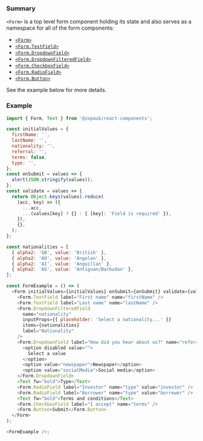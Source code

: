 ### Summary

`<Form>` is a top level form component holding its state and also serves as a namespace for all of the form components:

- [`<Form>`](#/Components/Organisms/Form/Form)
- [`<Form.TextField>`](#/Components/Organisms/Form/FormTextField)
- [`<Form.DropdownField>`](#/Components/Organisms/Form/FormDropdownField)
- [`<Form.DropdownFilteredField>`](#/Components/Organisms/Form/FormDropdownFilteredField)
- [`<Form.CheckboxField>`](#/Components/Organisms/Form/FormCheckboxField)
- [`<Form.RadioField>`](#/Components/Organisms/Form/FormRadioField)
- [`<Form.Button>`](#/Components/Organisms/Form/FormButton)

See the example below for more details.

### Example

```js
import { Form, Text } from '@zopauk/react-components';

const initialValues = {
  firstName: '',
  lastName: '',
  nationality: '',
  referral: '',
  terms: false,
  type: '',
};
const onSubmit = values => {
  alert(JSON.stringify(values));
};
const validate = values => {
  return Object.keys(values).reduce(
    (acc, key) => ({
      ...acc,
      ...(values[key] ? {} : { [key]: 'Field is required' }),
    }),
    {},
  );
};

const nationalities = [
  { alpha2: 'GB', value: 'British' },
  { alpha2: 'AO', value: 'Angolan' },
  { alpha2: 'AI', value: 'Anguillan' },
  { alpha2: 'AG', value: 'Antiguan/Barbudan' },
];

const FormExample = () => (
  <Form initialValues={initialValues} onSubmit={onSubmit} validate={validate}>
    <Form.TextField label="First name" name="firstName" />
    <Form.TextField label="Last name" name="lastName" />
    <Form.DropdownFilteredField
      name="nationality"
      inputProps={{ placeholder: 'Select a nationality...' }}
      items={nationalities}
      label="Nationality"
    />
    <Form.DropdownField label="How did you hear about us?" name="referral">
      <option disabled value="">
        Select a value
      </option>
      <option value="newspaper">Newspaper</option>
      <option value="socialMedia">Social media</option>
    </Form.DropdownField>
    <Text fw="bold">Type</Text>
    <Form.RadioField label="Investor" name="type" value="investor" />
    <Form.RadioField label="Borrower" name="type" value="borrower" />
    <Text fw="bold">Terms and conditions</Text>
    <Form.CheckboxField label="I accept" name="terms" />
    <Form.Button>Submit</Form.Button>
  </Form>
);

<FormExample />;
```
